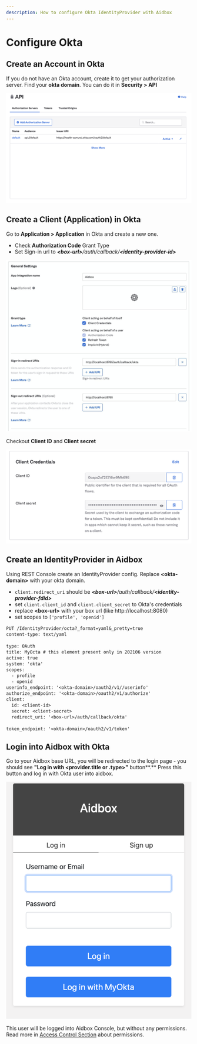 ```yaml
---
description: How to configure Okta IdentityProvider with Aidbox
---
```


# Configure Okta

## Create an Account in Okta

If you do not have an Okta account, create it to get your authorization server. Find your **okta domain**. You can do it in **Security &gt; API**

![](../../../.gitbook/assets/image%20%2847%29.png)

## Create a Client \(Application\) in Okta

Go to **Application &gt; Application** in Okta and create a new one.

* Check **Authorization Code** Grant Type
* Set Sign-in url to _**&lt;box-url&gt;**/auth/callback/**&lt;identity-provider-id&gt;**_

![](../../../.gitbook/assets/image%20%2843%29.png)

Checkout **Client ID** and **Client secret**

![](../../../.gitbook/assets/image%20%2844%29.png)

## Create an IdentityProvider in Aidbox

Using REST Console create an IdentityProvider config. Replace **&lt;okta-domain&gt;** with your okta domain.

* `client.redirect_uri` should be _**&lt;box-url&gt;**/auth/callback/**&lt;identity-provider-fdid&gt;**_
* set `client.client_id` and `client.client_secret` to Okta's credentials
* replace **&lt;box-url&gt;** with your box url \(like http://localhost:8080\)
* set scopes to `['profile', 'openid']`

```text
PUT /IdentityProvider/octa?_format=yaml&_pretty=true
content-type: text/yaml

type: OAuth
title: MyOcta # this element present only in 202106 version
active: true
system: 'okta'
scopes:
  - profile
  - openid
userinfo_endpoint: '<okta-domain>/oauth2/v1//userinfo'
authorize_endpoint: '<okta-domain>/oauth2/v1/authorize'
client:
  id: <client-id>
  secret: <client-secret>
  redirect_uri: '<box-url>/auth/callback/okta'

token_endpoint: '<okta-domain>/oauth2/v1/token'
```

## Login into Aidbox with Okta

Go to your Aidbox base URL, you will be redirected to the login page - you should see **"Log in with &lt;provider.title or .type&gt;"** button**.** Press this button and log in with Okta user into aidbox.

![](../../../.gitbook/assets/image%20%2845%29.png)

This user will be logged into Aidbox Console, but without any permissions. Read more in [Access Control Section](../../security/) about permissions.


